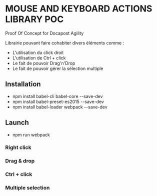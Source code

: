 # MOUSE AND KEYBOARD ACTIONS LIBRARY POC
Proof Of Concept for Docapost Agility

Librairie pouvant faire cohabiter divers éléments comme :

* L'utilisation du click droit
* L'utilisation de Ctrl + click
* Le fait de pouvoir Drag'n'Drop
* Le fait de pouvoir gérer la sélection multiple

## Installation

- npm install babel-cli babel-core --save-dev
- npm install babel-preset-es2015 --save-dev
- npm install babel-loader webpack --save-dev

## Launch

- npm run webpack

### Right click

### Drag & drop

### Ctrl + click

### Multiple selection